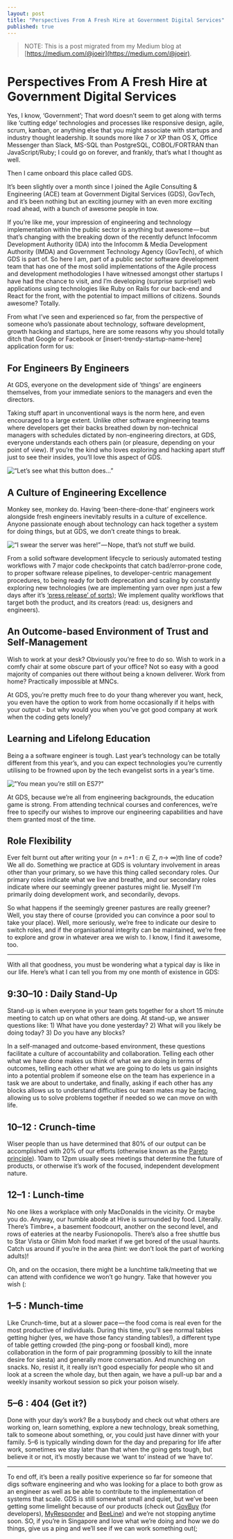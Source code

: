 ```yaml
---
layout: post
title: "Perspectives From A Fresh Hire at Government Digital Services"
published: true
---
```


> NOTE: This is a post migrated from my Medium blog at [https://medium.com/@joeir](https://medium.com/@joeir).



# Perspectives From A Fresh Hire at Government Digital Services



Yes, I know, ‘Government’; That word doesn’t seem to get along with terms like ‘cutting edge’ technologies and processes like responsive design, agile, scrum, kanban, or anything else that you might associate with startups and industry thought leadership. It sounds more like 7 or XP than OS X, Office Messenger than Slack, MS-SQL than PostgreSQL, COBOL/FORTRAN than JavaScript/Ruby; I could go on forever, and frankly, that’s what I thought as well.

Then I came onboard this place called GDS.

It’s been slightly over a month since I joined the Agile Consulting & Engineering (ACE) team at Government Digital Services (GDS), GovTech, and it’s been nothing but an exciting journey with an even more exciting road ahead, with a bunch of awesome people in tow.

If you’re like me, your impression of engineering and technology implementation within the public sector is anything but awesome — but that’s changing with the breaking down of the recently defunct Infocomm Development Authority (IDA) into the Infocomm & Media Development Authority (IMDA) and Government Technology Agency (GovTech), of which GDS is part of. So here I am, part of a public sector software development team that has one of the most solid implementations of the Agile process and development methodologies I have witnessed amongst other startups I have had the chance to visit, and I’m developing (surprise surprise!) web applications using technologies like Ruby on Rails for our back-end and React for the front, with the potential to impact millions of citizens. Sounds awesome? Totally.

From what I’ve seen and experienced so far, from the perspective of someone who’s passionate about technology, software development, growth hacking and startups, here are some reasons why you should totally ditch that Google or Facebook or [insert-trendy-startup-name-here] application form for us:


## For Engineers By Engineers


At GDS, everyone on the development side of ‘things’ are engineers themselves, from your immediate seniors to the managers and even the directors.

Taking stuff apart in unconventional ways is the norm here, and even encouraged to a large extent. Unlike other software engineering teams where developers get their backs breathed down by non-technical managers with schedules dictated by non-engineering directors, at GDS, everyone understands each others pain (or pleasure, depending on your point of view). If you’re the kind who loves exploring and hacking apart stuff just to see their insides, you’ll love this aspect of GDS.

![“Let’s see what this button does…”](https://cdn-images-1.medium.com/max/1600/1*2IrfEzpjwkNEk6dZdq_oLw.jpeg)


## A Culture of Engineering Excellence


Monkey see, monkey do. Having ‘been-there-done-that’ engineers work alongside fresh engineers inevitably results in a culture of excellence. Anyone passionate enough about technology can hack together a system for doing things, but at GDS, we don’t create things to break.

![“I swear the server was here!” — Nope, that’s not stuff we build.](https://cdn-images-1.medium.com/max/1600/1*EMKcodF7-twSxjHFA4br4Q.jpeg)

From a solid software development lifecycle to seriously automated testing workflows with 7 major code checkpoints that catch bad/error-prone code, to proper software release pipelines, to developer-centric management procedures, to being ready for both deprecation and scaling by constantly exploring new technologies (we are implementing yarn over npm just a few days after it’s [‘press release’ of sorts](https://code.facebook.com/posts/1840075619545360)); We implement quality workflows that target both the product, and its creators (read: us, designers and engineers).


## An Outcome-based Environment of Trust and Self-Management


Wish to work at your desk? Obviously you’re free to do so. Wish to work in a comfy chair at some obscure part of your office? Not so easy with a good majority of companies out there without being a known deliverer. Work from home? Practically impossible at MNCs.

At GDS, you’re pretty much free to do your thang wherever you want, heck, you even have the option to work from home occasionally if it helps with your output - but why would you when you’ve got good company at work when the coding gets lonely?


## Learning and Lifelong Education


Being a a software engineer is tough. Last year’s technology can be totally different from this year’s, and you can expect technologies you’re currently utilising to be frowned upon by the tech evangelist sorts in a year’s time.

!["You mean you’re **still** on ES7?"](https://cdn-images-1.medium.com/max/1600/1*1L4UhqVBxHUHzTYsEx_FSA.jpeg)

At GDS, because we’re all from engineering backgrounds, the education game is strong. From attending technical courses and conferences, we’re free to specify our wishes to improve our engineering capabilities and have them granted most of the time.


## Role Flexibility

Ever felt burnt out after writing your (*n* = *n*+1 : *n* ∈ Z, *n*→ ∞)th line of code? We all do. Something we practice at GDS is voluntary involvement in areas other than your primary, so we have this thing called secondary roles. Our primary roles indicate what we live and breathe, and our secondary roles indicate where our seemingly greener pastures might lie. Myself I’m primarily doing development work, and secondarily, devops.

So what happens if the seemingly greener pastures are really greener? Well, you stay there of course (provided you can convince a poor soul to take your place). Well, more seriously, we’re free to indicate our desire to switch roles, and if the organisational integrity can be maintained, we’re free to explore and grow in whatever area we wish to. I know, I find it awesome, too.

- - -

With all that goodness, you must be wondering what a typical day is like in our life. Here’s what I can tell you from my one month of existence in GDS:


## 9:30–10 : Daily Stand-Up


Stand-up is when everyone in your team gets together for a short 15 minute meeting to catch up on what others are doing. At stand-up, we answer questions like: 1) What have you done yesterday? 2) What will you likely be doing today? 3) Do you have any blocks?

In a self-managed and outcome-based environment, these questions facilitate a culture of accountability and collaboration. Telling each other what we have done makes us think of what we are doing in terms of outcomes, telling each other what we are going to do lets us gain insights into a potential problem if someone else on the team has experience in a task we are about to undertake, and finally, asking if each other has any blocks allows us to understand difficulties our team mates may be facing, allowing us to solve problems together if needed so we can move on with life.


## 10–12 : Crunch-time


Wiser people than us have determined that 80% of our output can be accomplished with 20% of our efforts (otherwise known as the [Pareto principle](https://en.wikipedia.org/wiki/Pareto_principle)). 10am to 12pm usually sees meetings that determine the future of products, or otherwise it’s work of the focused, independent development nature.


## 12–1 : Lunch-time


No one likes a workplace with only MacDonalds in the vicinity. Or maybe you do. Anyway, our humble abode at Hive is surrounded by food. Literally. There’s Timbre+, a basement foodcourt, another on the second level, and rows of eateries at the nearby Fusionopolis. There’s also a free shuttle bus to Star Vista or Ghim Moh food market if we get bored of the usual haunts. Catch us around if you’re in the area (hint: we don’t look the part of working adults)!

Oh, and on the occasion, there might be a lunchtime talk/meeting that we can attend with confidence we won’t go hungry. Take that however you wish (:


## 1–5 : Munch-time


Like Crunch-time, but at a slower pace — the food coma is real even for the most productive of individuals. During this time, you’ll see normal tables getting higher (yes, we have those fancy standing tables!), a different type of table getting crowded (the ping-pong or foosball kind), more collaboration in the form of pair programming (possibly to kill the innate desire for siesta) and generally more conversation. And munching on snacks. No, resist it, it really isn’t good especially for people who sit and look at a screen the whole day, but then again, we have a pull-up bar and a weekly insanity workout session so pick your poison wisely.


## 5–6 : 404 (Get it?)


Done with your day’s work? Be a busybody and check out what others are working on, learn something, explore a new technology, break something, talk to someone about something, or, you could just have dinner with your family. 5–6 is typically winding down for the day and preparing for life after work, sometimes we stay later than that when the going gets tough, but believe it or not, it’s mostly because we ‘want to’ instead of we ‘have to’.

- - -

To end off, it’s been a really positive experience so far for someone that digs software engineering and who was looking for a place to both grow as an engineer as well as be able to contribute to the implementation of systems that scale. GDS is still somewhat small and quiet, but we’ve been getting some limelight because of our products (check out [GovBuy](https://buy.gds-gov.tech/) (for developers), [MyResponder](https://www.scdf.gov.sg/content/scdf_internet/en/community-and-volunteers/mobile_phone_technology.html) and [BeeLine](https://www.beeline.sg/)) and we’re not stopping anytime soon. SO, if you’re in Singapore and love what we’re doing and how we do things, give us a ping and we’ll see if we can work something out(;

